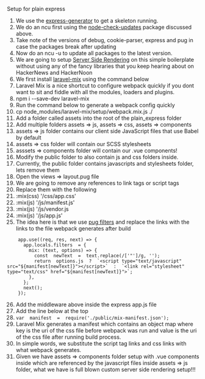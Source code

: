 
Setup for plain express

 1. We use the [express-generator](https://www.npmjs.com/package/express-generator) to get a skeleton running.
 2. We do an ncu first using the [node-check-updates](https://www.npmjs.com/package/npm-check-updates) package discussed above.
 3. Take note of the versions of debug, cookie-parser, express and pug in case the packages break after updating
 4. Now do an ncu -u to update all packages to the latest version.
 5. We are going to setup [Server Side Rendering](https://stackoverflow.com/questions/16173469/what-is-server-side-rendering-of-javascript) on this simple boilerplate without using any of the fancy libraries that you keep hearing about on HackerNews and HackerNoon
 6. We first install [laravel-mix](https://laravel-mix.com/docs/4.1/installation) using the command below
 7. Laravel Mix is a nice shortcut to configure webpack quickly if you dont want to sit and fiddle with all the modules, loaders and plugins.
 8. npm i --save-dev laravel-mix
 9. Run the command below to generate a webpack config quickly
 10. cp node_modules/laravel-mix/setup/webpack.mix.js ./
 11. Add a folder called assets into the root of the plain_express folder
 12. Add multiple folders assets => js, assets => css, assets => components
 13. assets => js folder contains our client side JavaScript files that use Babel by default
 14. assets => css folder will contain our SCSS stylesheets
 15. asssets => components folder will contain our .vue components!
 16. Modify the public folder to also contain js and css folders inside.
 17. Currently, the public folder contains javascripts and stylesheets folder, lets remove them
 18. Open the views => layout.pug file
 19. We are going to remove any references to link tags or script tags
 20. Replace them with the following
 21. :mix(css) '/css/app.css'
 22. :mix(js) '/js/manifest.js'
 23. :mix(js) '/js/vendor.js
 24. :mix(js) '/js/app.js'
 25. The idea here is that we use [pug filters](https://pugjs.org/language/filters.html) and replace the links with the links to the file webpack generates after build
```
    app.use((req, res, next) => {
      app.locals.filters  = {
        mix: (text, options) => {
          const  newText  =  text.replace(/['"']/g, '');
          return  options.js  ?  `<script type="text/javascript" src="${manifest[newText]}"></script>`  :  `<link rel="stylesheet" type="text/css" href="${manifest[newText]}">`;
        },  
      };
      next();
    });
``` 
 26. Add the middleware above inside the express app.js file
 27. Add the line below at the top
 28. `var  manifest  =  require('./public/mix-manifest.json');`
 29. Laravel Mix generates a manifest which contains an object map where key is the uri of the css file before webpack was run and value is the uri of the css file after running build process.
 30. In simple words, we substitute the script tag links and css links with what webpack generates.
 31. Given we have assets => components folder setup with .vue components inside which are referenced by the javascript files inside assets => js folder, what we have is full blown custom server side rendering setup!!!